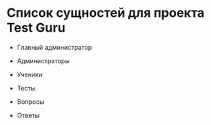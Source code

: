 # Список сущностей для проекта Test Guru

* Главный администратор

* Администраторы

* Ученики

* Тесты

* Вопросы

* Ответы
